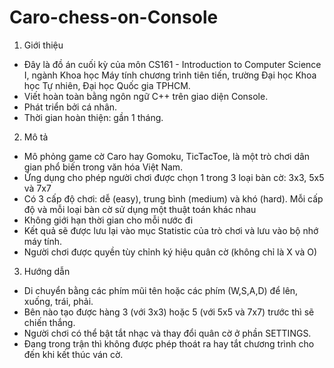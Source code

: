 # Caro-chess-on-Console
1. Giới thiệu
  - Đây là đồ án cuối kỳ của môn CS161 - Introduction to Computer Science I, ngành Khoa học Máy tính chương trình tiên tiến, trường Đại học Khoa học Tự nhiên, Đại học Quốc gia TPHCM.
  - Viết hoàn toàn bằng ngôn ngữ C++ trên giao diện Console.
  - Phát triển bởi cá nhân.
  - Thời gian hoàn thiện: gần 1 tháng.
  
2. Mô tả
  - Mô phỏng game cờ Caro hay Gomoku, TicTacToe, là một trò chơi dân gian phổ biến trong văn hóa Việt Nam.
  - Ứng dụng cho phép người chơi được chọn 1 trong 3 loại bàn cờ: 3x3, 5x5 và 7x7
  - Có 3 cấp độ chơi: dễ (easy), trung bình (medium) và khó (hard). Mỗi cấp độ và mỗi loại bàn cờ sử dụng một thuật toán khác nhau
  - Không giới hạn thời gian cho mỗi nước đi
  - Kết quả sẽ được lưu lại vào mục Statistic của trò chơi và lưu vào bộ nhớ máy tính.
  - Người chơi được quyền tùy chỉnh ký hiệu quân cờ (không chỉ là X và O)
  
3. Hướng dẫn
  - Di chuyển bằng các phím mũi tên hoặc các phím (W,S,A,D) để lên, xuống, trái, phải.
  - Bên nào tạo được hàng 3 (với 3x3) hoặc 5 (với 5x5 và 7x7) trước thì sẽ chiến thắng.
  - Người chơi có thể bật tắt nhạc và thay đổi quân cờ ở phần SETTINGS.
  - Đang trong trận thì không được phép thoát ra hay tắt chương trình cho đến khi kết thúc ván cờ.
